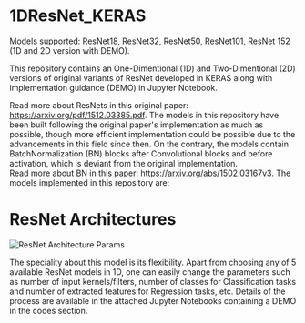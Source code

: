 # 1DResNet_KERAS
Models supported: ResNet18, ResNet32, ResNet50, ResNet101, ResNet 152 (1D and 2D version with DEMO). 

This repository contains an One-Dimentional (1D) and Two-Dimentional (2D) versions of original variants of ResNet developed in KERAS along with implementation guidance (DEMO) in Jupyter Notebook.  

Read more about ResNets in this original paper: https://arxiv.org/pdf/1512.03385.pdf. The models in this repository have been built following the original paper's implementation as much as possible, though more efficient implementation could be possible due to the advancements in this field since then. On the contrary, the models contain BatchNormalization (BN) blocks after Convolutional blocks and before activation, which is deviant from the original implementation.  
Read more about BN in this paper: https://arxiv.org/abs/1502.03167v3. The models implemented in this repository are:

# ResNet Architectures
![ResNet Architecture Params](https://github.com/Sakib1263/1DResNet-KERAS/blob/main/Documents/ResNet.png "ResNet Parameters")  

The speciality about this model is its flexibility. Apart from choosing any of 5 available ResNet models in 1D, one can easily change the parameters such as number of input kernels/filters, number of classes for Classification tasks and number of extracted features for Regression tasks, etc. Details of the process are available in the attached Jupyter Notebooks containing a DEMO in the codes section.
